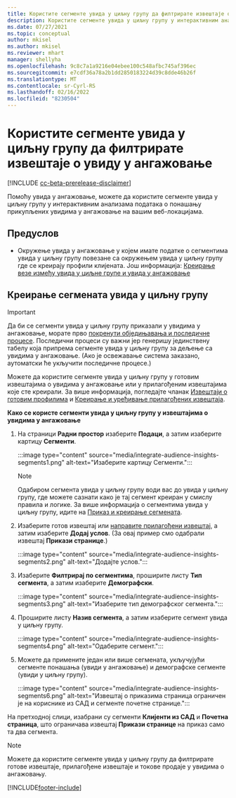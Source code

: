 ```yaml
---
title: Користите сегменте увида у циљну групу да филтрирате извештаје о увиду у ангажовање
description: Користите сегменте увида у циљну групу у интерактивним анализама података о понашању прикупљених увидом у ангажовање на веб-локацији клијента.
ms.date: 07/27/2021
ms.topic: conceptual
author: mkisel
ms.author: mkisel
ms.reviewer: mhart
manager: shellyha
ms.openlocfilehash: 9c8c7a1a9216e04ebee100c548afbc745af396ec
ms.sourcegitcommit: e7cdf36a78a2b1dd2850183224d39c8dde46b26f
ms.translationtype: MT
ms.contentlocale: sr-Cyrl-RS
ms.lasthandoff: 02/16/2022
ms.locfileid: "8230504"
---
```

# <a name="use-audience-insights-segments-to-filter-engagement-insights-reports"></a>Користите сегменте увида у циљну групу да филтрирате извештаје о увиду у ангажовање

[!INCLUDE [cc-beta-prerelease-disclaimer](includes/cc-beta-prerelease-disclaimer.md)]

Помоћу увида у ангажовање, можете да користите сегменте увида у циљну групу у интерактивним анализама података о понашању прикупљених увидима у ангажовање на вашим веб-локацијама.

## <a name="prerequisite"></a>Предуслов

- Окружење увида у ангажовање у којем имате податке о сегментима увида у циљну групу повезане са окружењем увида у циљну групу где се креирају профили клијената. Још информација: [Креирање везе између увида у циљне групе и увида у ангажовање](integrate-audience-insights-engagement-insights.md)

## <a name="create-audience-insights-segments"></a>Креирање сегмената увида у циљну групу 

> [!IMPORTANT]
> Да би се сегменти увида у циљну групу приказали у увидима у ангажовање, морате прво [покренути обједињавања и последичне процесе](../audience-insights/merge-entities.md). Последични процеси су важни јер генеришу јединствену табелу која припрема сегменте увида у циљну групу за дељење са увидима у ангажовање. (Ако је освежавање система заказано, аутоматски ће укључити последичне процесе.)

Можете да користите сегменте увида у циљну групу у готовим извештајима о увидима у ангажовање или у прилагођеним извештајима које сте креирали. За више информација, погледајте чланак [Извештаји о готовим профилима](profile-reports.md) и [Креирање и уређивање прилагођених извештаја](custom-reports.md).

**Како се користе сегменти увида у циљну групу у извештајима о увидима у ангажовање**

1. На страници **Радни простор** изаберите **Подаци**, а затим изаберите картицу **Сегменти**.

    :::image type="content" source="media/integrate-audience-insights-segments1.png" alt-text="Изаберите картицу Сегменти.":::

   >[!NOTE]
   > Одабиром сегмента увида у циљну групу води вас до увида у циљну групу, где можете сазнати како је тај сегмент креиран у смислу правила и логике. За више информација о сегментима увида у циљну групу, идите на [Приказ и креирање сегмената](../audience-insights/segments.md).

2. Изаберите готов извештај или [направите прилагођени извештај](custom-reports.md), а затим изаберите **Додај услов**. (За овај пример смо одабрали извештај **Прикази странице**.)

    :::image type="content" source="media/integrate-audience-insights-segments2.png" alt-text="Додајте услов.":::

3. Изаберите **Филтрирај по сегментима**, проширите листу **Тип сегмента**, а затим изаберите **Демографски**.

    :::image type="content" source="media/integrate-audience-insights-segments3.png" alt-text="Изаберите тип демографског сегмента.":::

4. Проширите листу **Назив сегмента**, а затим изаберите сегмент увида у циљну групу.

    :::image type="content" source="media/integrate-audience-insights-segments4.png" alt-text="Одаберите сегмент.":::

5. Можете да примените један или више сегмената, укључујући сегменте понашања (увиди у ангажовање) и демографске сегменте (увиди у циљну групу). 

    :::image type="content" source="media/integrate-audience-insights-segments6.png" alt-text="Извештај о приказима страница ограничен је на кориснике из САД и сегменте почетне странице.":::

На претходној слици, изабрани су сегменти **Клијенти из САД** и **Почетна страница**, што ограничава извештај **Прикази странице** на приказ само та два сегмента. 


>[!NOTE]
> Можете да користите сегменте увида у циљну групу да филтрирате готове извештаје, прилагођене извештаје и токове продаје у увидима о ангажовању. 


[!INCLUDE[footer-include](../includes/footer-banner.md)]